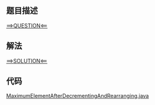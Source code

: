 ## 题目描述

[==>QUESTION<==](https://leetcode-cn.com/problems/maximum-element-after-decreasing-and-rearranging/)

## 解法

[==>SOLUTION<==](https://leetcode-cn.com/problems/maximum-element-after-decreasing-and-rearranging/solution/5732jian-xiao-he-zhong-xin-pai-lie-shu-z-gsl8/)

## 代码

[MaximumElementAfterDecrementingAndRearranging.java](https://github.com/Marshal7cc/leetcode-java/blob/master/src/array/MaximumElementAfterDecrementingAndRearranging.java)

